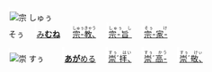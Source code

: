 <kbd><img src="lv0.svg" width="2" height="24"><img src="https://glyphwiki.org/glyph/u5b97.svg" width="24" height="24" alt="宗"></kbd>
<kbd>しゅぅ<br>そぅ</kbd>
　<img src="lv2.svg">[み**むね**](https://jisho.org/search/みむね)
　<img src="lv0.svg">[<ruby>宗-教､<rt>しゅぅきゃう</rt></ruby>](https://jisho.org/search/宗教)
　<img src="lv1.svg">[<ruby>宗-旨&nbsp;<rt>しゅぅ　し　</rt></ruby>](https://jisho.org/search/崇高)
　<img src="lv2.svg">[<ruby>宗-家-<rt>そぅ　　け　</rt></ruby>](https://jisho.org/search/崇敬)

<kbd><img src="lv1.svg" width="2" height="24"><img src="https://glyphwiki.org/glyph/u5b97.svg" width="24" height="24" alt="崇"></kbd>
<kbd>すぅ　</kbd>
　<img src="lv1.svg">[**あが**める](https://jisho.org/search/崇める)
　<img src="lv0.svg">[<ruby>崇´拝､<rt>すぅ　はい　</rt></ruby>](https://jisho.org/search/崇拝)
　<img src="lv1.svg">[<ruby>崇´高-<rt>すぅ　かう　</ins></rt></ruby>](https://jisho.org/search/崇高)
　<img src="lv2.svg">[<ruby>崇´敬､<rt>すぅ　けぃ　</rt></ruby>](https://jisho.org/search/崇敬)




